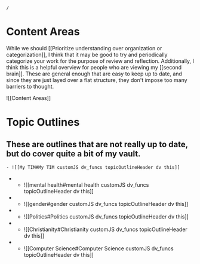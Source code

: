```ActivityHistory
/
```
# Content Areas
While we should [[Prioritize understanding over organization or categorization]], I think that it may be good to try and periodically categorize your work for the purpose of review and reflection. Additionally, I think this is a helpful overview for people who are viewing my [[second brain]].  These are general enough that are easy to keep up to date, and since they are just layed over a flat structure, they don't impose too many barriers to thought.

![[Content Areas]]

# Topic Outlines
These are outlines that are not really up to date, but do cover quite a bit of my vault.
- 
	- ![[My TIM#My TIM customJS dv_funcs topicOutlineHeader dv this]]
- 
	- ![[mental health#mental health customJS dv_funcs topicOutlineHeader dv this]]
- 
	- ![[gender#gender customJS dv_funcs topicOutlineHeader dv this]]
- 
	- ![[Politics#Politics customJS dv_funcs topicOutlineHeader dv this]]
- 
	 - ![[Christianity#Christianity customJS dv_funcs topicOutlineHeader dv this]]
- 
	- ![[Computer Science#Computer Science customJS dv_funcs topicOutlineHeader dv this]]

